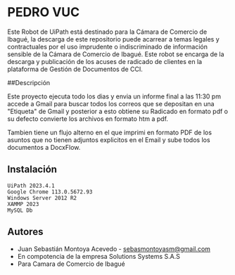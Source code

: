 # PEDRO VUC 

Este Robot de UiPath está destinado para la Cámara de Comercio de Ibagué, la descarga de este repositorio puede acarrear a temas legales y contractuales por el uso imprudente o indiscriminado de información sensible de la Cámara de Comercio de Ibagué.
Este robot se encarga de la descarga y publicación de los acuses de radicado de clientes en la plataforma de Gestión de Documentos de CCI.

##Descripción

Este proyecto ejecuta todo los dias y envia un informe final a las 11:30 pm accede a Gmail para buscar todos los correos que se depositan en una "Etiqueta" de Gmail y posterior a esto obtiene su Radicado en formato pdf o su defecto convierte los archivos en formato htm a pdf.

Tambien tiene un flujo alterno en el que imprimi en formato PDF de los asuntos que no tienen adjuntos explicitos en el Email y sube todos los documentos a DocxFlow.

## Instalación

    UiPath 2023.4.1
    Google Chrome 113.0.5672.93
    Windows Server 2012 R2 
    XAMMP 2023
    MySQL Db

## Autores

* Juan Sebastián Montoya Acevedo - sebasmontoyasm@gmail.com
* En compotencia de la empresa Solutions Systems S.A.S
* Para Camara de Comercio de Ibagué



